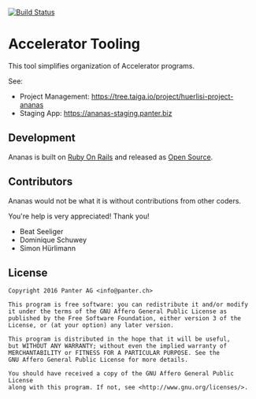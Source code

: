 [![Build Status](https://travis-ci.org/panterch/ananas.svg?branch=master)](http://travis-ci.org/panterch/ananas)

# Accelerator Tooling

This tool simplifies organization of Accelerator programs.


See:
* Project Management: https://tree.taiga.io/project/huerlisi-project-ananas
* Staging App: https://ananas-staging.panter.biz

Development
-----------

Ananas is built on [Ruby On Rails](http://www.rubyonrails.org) and
released as [Open Source](http://www.opensource.org).

Contributors
------------

Ananas would not be what it is without contributions from other coders.

You're help is very appreciated! Thank you!

* Beat Seeliger
* Dominique Schuwey
* Simon Hürlimann

License
-------

    Copyright 2016 Panter AG <info@panter.ch>

    This program is free software: you can redistribute it and/or modify
    it under the terms of the GNU Affero General Public License as
    published by the Free Software Foundation, either version 3 of the
    License, or (at your option) any later version.

    This program is distributed in the hope that it will be useful,
    but WITHOUT ANY WARRANTY; without even the implied warranty of
    MERCHANTABILITY or FITNESS FOR A PARTICULAR PURPOSE. See the
    GNU Affero General Public License for more details.

    You should have received a copy of the GNU Affero General Public License
    along with this program. If not, see <http://www.gnu.org/licenses/>.
